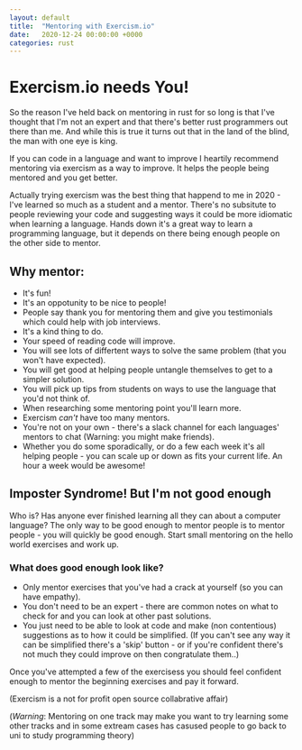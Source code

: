 ```yaml
---
layout: default
title:  "Mentoring with Exercism.io"
date:   2020-12-24 00:00:00 +0000
categories: rust
---
```


# Exercism.io needs You!

So the reason I've held back on mentoring in rust for so long is that I've thought that I'm not an expert and that there's better rust programmers out there than me. And while this is true it turns out that in the land of the blind, the man with one eye is king.

If you can code in a language and want to improve I heartily recommend mentoring via exercism as a way to improve. It helps the people being mentored and you get better.

Actually trying exercism was the best thing that happend to me in 2020 - I've learned so much as a student and a mentor. There's no subsitute to people reviewing your code and suggesting ways it could be more idiomatic when learning a language. Hands down it's a great way to learn a programming language, but it depends on there being enough people on the other side to mentor.

## Why mentor:

   * It's fun!
   * It's an oppotunity to be nice to people!
   * People say thank you for mentoring them and give you testimonials which could help with job interviews.
   * It's a kind thing to do.
   * Your speed of reading code will improve.
   * You will see lots of differtent ways to solve the same problem (that you won't have expected).
   * You will get good at helping people untangle themselves to get to a simpler solution.
   * You will pick up tips from students on ways to use the language that you'd not think of.
   * When researching some mentoring point you'll learn more.
   * Exercism _can't_ have too many mentors.
   * You're not on your own - there's a slack channel for each languages' mentors to chat (Warning: you might make friends).
   * Whether you do some sporadically, or do a few each week it's all helping people - you can scale up or down as fits your current life. An hour a week would be awesome!

## Imposter Syndrome! But I'm not good enough

Who is? Has anyone ever finished learning all they can about a computer language?
The only way to be good enough to mentor people is to mentor people - you will quickly be good enough. Start small mentoring on the hello world exercises and work up.

### What does good enough look like?

   * Only mentor exercises that you've had a crack at yourself (so you can have empathy).
   * You don't need to be an expert - there are common notes on what to check for and you can look at other past solutions.
   * You just need to be able to look at code and make (non contentious) suggestions as to how it could be simplified. (If you can't see any way it can be simplified there's a 'skip' button - or if you're confident there's not much they could improve on then congratulate them..)

Once you've attempted a few of the exercisess you should feel confident enough to mentor the beginning exercises and pay it forward.

(Exercism is a not for profit open source collabrative affair)

(*Warning*: Mentoring on one track may make you want to try learning some other tracks and in some extream cases has casused people to go back to uni to study programming theory)
